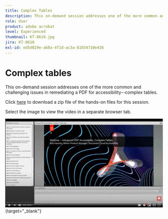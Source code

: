 ```yaml
---
title: Complex Tables
description: This on-demand session addresses one of the more common and challenging issues in remediating a PDF for accessibility--complex tables
role: User
product: adobe acrobat
level: Experienced
thumbnail: KT-8610.jpg
jira: KT-8610
exl-id: ed5d829e-ab8a-4f1d-ac3a-81034710e438
---
```

# Complex tables

This on-demand session addresses one of the more common and challenging issues in remediating a PDF for accessibility--complex tables.

Click [here](../assets/accessibilitysession3.zip) to download a zip file of the hands-on files for this session.

Select the image to view the video in a separate browser tab.

[![Session 3 Video](../assets/Accessibilitysession3_YT.png)](https://youtu.be/kcM_jyHGd6Y){target="_blank"}
